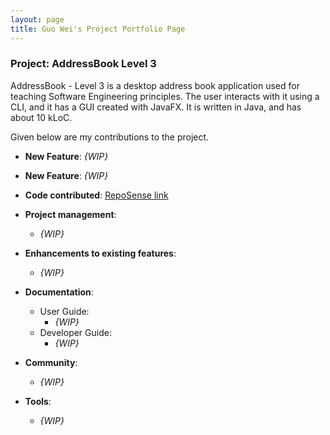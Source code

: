 ```yaml
---
layout: page
title: Guo Wei's Project Portfolio Page
---
```


### Project: AddressBook Level 3

AddressBook - Level 3 is a desktop address book application used for teaching Software Engineering principles. The user interacts with it using a CLI, and it has a GUI created with JavaFX. It is written in Java, and has about 10 kLoC.

Given below are my contributions to the project.

* **New Feature**: _{WIP}_
* **New Feature**: _{WIP}_
* **Code contributed**: [RepoSense link](https://nus-cs2103-ay2223s1.github.io/tp-dashboard/?search=guowei42&breakdown=true)

* **Project management**:
    * _{WIP}_

* **Enhancements to existing features**:
    * _{WIP}_

* **Documentation**:
    * User Guide:
        * _{WIP}_
    * Developer Guide:
        * _{WIP}_

* **Community**:
    * _{WIP}_

* **Tools**:
    * _{WIP}_

